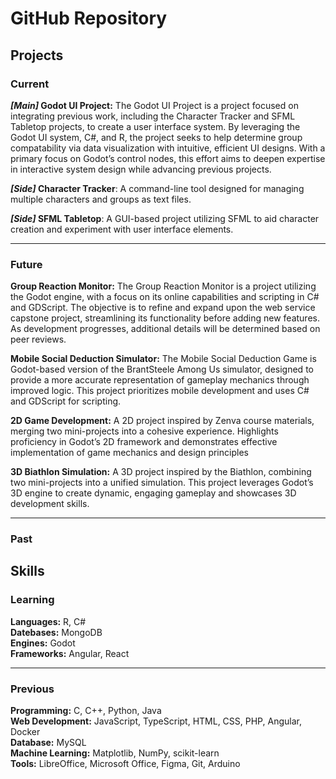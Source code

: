# GitHub Repository

## Projects

### Current

***[Main]* Godot UI Project:** The Godot UI Project is a project focused on integrating previous work, including the Character Tracker and SFML Tabletop projects, to create a user interface system. By leveraging the Godot UI system, C#, and R, the project seeks to help determine group compatability via data visualization with intuitive, efficient UI designs. With a primary focus on Godot’s control nodes, this effort aims to deepen expertise in interactive system design while advancing previous projects.

***[Side]* Character Tracker**: A command-line tool designed for managing multiple characters and groups as text files.

***[Side]* SFML Tabletop**: A GUI-based project utilizing SFML to aid character creation and experiment with user interface elements.

***

### Future

**Group Reaction Monitor:** The Group Reaction Monitor is a project utilizing the Godot engine, with a focus on its online capabilities and scripting in C# and GDScript. The objective is to refine and expand upon the web service capstone project, streamlining its functionality before adding new features. As development progresses, additional details will be determined based on peer reviews.

**Mobile Social Deduction Simulator:** The Mobile Social Deduction Game is Godot-based version of the BrantSteele Among Us simulator, designed to provide a more accurate representation of gameplay mechanics through improved logic. This project prioritizes mobile development and uses C# and GDScript for scripting.

**2D Game Development:** A 2D project inspired by Zenva course materials, merging two mini-projects into a cohesive experience. Highlights proficiency in Godot’s 2D framework and demonstrates effective implementation of game mechanics and design principles

**3D Biathlon Simulation:** A 3D project inspired by the Biathlon, combining two mini-projects into a unified simulation. This project leverages Godot’s 3D engine to create dynamic, engaging gameplay and showcases 3D development skills.

***

### Past



## Skills

### Learning

**Languages:** R, C# <br>
**Datebases:** MongoDB <br>
**Engines:** Godot <br>
**Frameworks:** Angular, React

***

### Previous

**Programming:** C, C++, Python, Java <br>
**Web Development:** JavaScript, TypeScript, HTML, CSS, PHP, Angular, Docker <br>
**Database:** MySQL <br>
**Machine Learning:** Matplotlib, NumPy, scikit-learn <br>
**Tools:** LibreOffice, Microsoft Office, Figma, Git, Arduino
<!---
### Programming
![C](https://img.shields.io/badge/c-%2300599C.svg?style=for-the-badge&logo=c&logoColor=white)
![C++](https://img.shields.io/badge/c++-%2300599C.svg?style=for-the-badge&logo=c%2B%2B&logoColor=white)
![Python](https://img.shields.io/badge/python-3670A0?style=for-the-badge&logo=python&logoColor=ffdd54)
![Java](https://img.shields.io/badge/java-%23ED8B00.svg?style=for-the-badge&logo=openjdk&logoColor=white)

### Web Development
![JavaScript](https://img.shields.io/badge/javascript-%23323330.svg?style=for-the-badge&logo=javascript&logoColor=%23F7DF1E)
![TypeScript](https://img.shields.io/badge/typescript-%23007ACC.svg?style=for-the-badge&logo=typescript&logoColor=white)
![HTML5](https://img.shields.io/badge/html5-%23E34F26.svg?style=for-the-badge&logo=html5&logoColor=white)
![CSS3](https://img.shields.io/badge/css3-%231572B6.svg?style=for-the-badge&logo=css3&logoColor=white)
![PHP](https://img.shields.io/badge/php-%23777BB4.svg?style=for-the-badge&logo=php&logoColor=white)
![Angular.js](https://img.shields.io/badge/angular.js-%23E23237.svg?style=for-the-badge&logo=angularjs&logoColor=white)
![Docker](https://img.shields.io/badge/docker-%230db7ed.svg?style=for-the-badge&logo=docker&logoColor=white)

### Database
![MySQL](https://img.shields.io/badge/mysql-%2300f.svg?style=for-the-badge&logo=mysql&logoColor=white)

### Machine Learning
![Matplotlib](https://img.shields.io/badge/Matplotlib-%23ffffff.svg?style=for-the-badge&logo=Matplotlib&logoColor=black)
![NumPy](https://img.shields.io/badge/numpy-%23013243.svg?style=for-the-badge&logo=numpy&logoColor=white)
![scikit-learn](https://img.shields.io/badge/scikit--learn-%23F7931E.svg?style=for-the-badge&logo=scikit-learn&logoColor=white)

### Tools
![LibreOffice](https://img.shields.io/badge/LibreOffice-%2318A303?style=for-the-badge&logo=LibreOffice&logoColor=white)
![Microsoft Office](https://img.shields.io/badge/Microsoft_Office-D83B01?style=for-the-badge&logo=microsoft-office&logoColor=white)
![Figma](https://img.shields.io/badge/figma-%23F24E1E.svg?style=for-the-badge&logo=figma&logoColor=white)
![Git](https://img.shields.io/badge/git-%23F05033.svg?style=for-the-badge&logo=git&logoColor=white)
![Arduino](https://img.shields.io/badge/-Arduino-00979D?style=for-the-badge&logo=Arduino&logoColor=white)

## 📫 Connect with me
*Email:* adrian.richards.m@gmail.com <br>
*LinkedIn:* www.linkedin.com/in/adrian-richards-19365622b/
--->

<!---
ARichardsM/ARichardsM is a ✨ special ✨ repository because its `README.md` (this file) appears on your GitHub profile.
You can click the Preview link to take a look at your changes.
https://www.freecodecamp.org/news/how-to-write-a-good-readme-file/
https://github.com/Ileriayo/markdown-badges
--->
